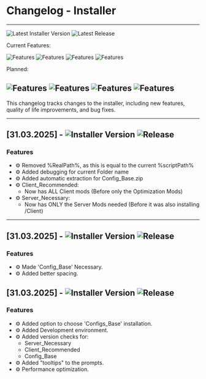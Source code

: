# Changelog - Installer  
---
![Latest Installer Version](https://img.shields.io/badge/Latest_Installer_Version-2.5-blue)  ![Latest Release](https://img.shields.io/badge/Latest_Release-Stable-brightgreen)

Current Features:

![Features](https://img.shields.io/badge/Mod_Installation-green)
![Features](https://img.shields.io/badge/Config_Installation-green)
![Features](https://img.shields.io/badge/Setting_Installation-green)
![Features](https://img.shields.io/badge/Auto_Extracting-green)

Planned:

![Features](https://img.shields.io/badge/Shaderpack_Installation-orange)
![Features](https://img.shields.io/badge/Resourcepack_Installation-orange)
![Features](https://img.shields.io/badge/Automatic_Server_Adding-orange)
![Features](https://img.shields.io/badge/Detection_For_System_Requirements-orange)
---

This changelog tracks changes to the installer, including new features, quality of life improvements, and bug fixes.  

---
## [31.03.2025] - ![Installer Version](https://img.shields.io/badge/Installer_Version-2.6-blue) ![Release](https://img.shields.io/badge/Release-Stable-brightgreen)

### Features  
- ⚙️ Removed %RealPath%, as this is equal to the current %scriptPath%
- ⚙️ Added debugging for current Folder name
- ⚙️ Added automatic extraction for Config_Base.zip
- ⚙️ Client_Recommended:
  - Now has ALL Client mods (Before only the Optimization Mods)
- ⚙️ Server_Necessary:
  - Now has ONLY the Server Mods needed (Before it was also installing /Client)

---
## [31.03.2025] - ![Installer Version](https://img.shields.io/badge/Installer_Version-2.6-darkblue) ![Release](https://img.shields.io/badge/Release-Stable-brightgreen)

### Features  
- ⚙️ Made 'Config_Base' Necessary.
- ⚙️ Added better spacing.

## [31.03.2025] - ![Installer Version](https://img.shields.io/badge/Installer_Version-2.4-darkblue) ![Release](https://img.shields.io/badge/Release-Stable-brightgreen)

### Features  
- ⚙️ Added option to choose 'Configs_Base' installation.
- ⚙️ Added Development environment.
- ⚙️ Added version checks for:
  - Server_Necessary
  - Client_Recommended
  - Config_Base
- ⚙️ Added "tooltips" to the prompts.
- ⚙️ Performance optimization.

<!--
### QOL  
- 🎨 Redesigned UI for easier navigation.   
### Bug Fixes  
- 🛠 Fixed issue where the installer would not detect Java correctly.  
-->